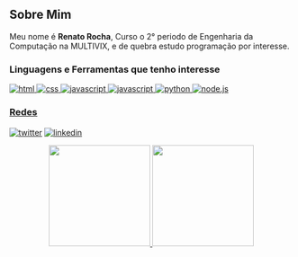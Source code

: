 <h2>Sobre Mim</h2>
<p>Meu nome é <strong>Renato Rocha</strong>, Curso o 2° periodo de Engenharia da Computação na MULTIVIX, e de quebra estudo programação por interesse.</p>
<p align="left">
<h3>Linguagens e Ferramentas que tenho interesse</h3>
<a href="https://developer.mozilla.org/pt-BR/docs/Web/HTML" target="_blank"> <img src="https://img.shields.io/badge/HTML5-E34F26?style=for-the-badge&logo=html5&logoColor=white" alt="html"/>
<a href="https://developer.mozilla.org/pt-BR/docs/Web/CSS" target="_blank"> <img src="https://img.shields.io/badge/CSS3-1572B6?style=for-the-badge&logo=css3&logoColor=white" alt="css"/>
<a href="https://developer.mozilla.org/pt-BR/docs/Web/JavaScript" target="_blank"> <img src="https://img.shields.io/badge/JavaScript-F7DF1E?style=for-the-badge&logo=javascript&logoColor=black" alt="javascript"/>
<a href="https://www.typescriptlang.org" target="_blank"> <img src="https://img.shields.io/badge/TypeScript-007ACC?style=for-the-badge&logo=typescript&logoColor=white" alt="javascript"/>
<a href="https://www.python.org" target="_blank"> <img src="https://img.shields.io/badge/Python-3776AB?style=for-the-badge&logo=python&logoColor=white" alt="python"/>
<a href="https://nodejs.org/en/" target="_blank"> <img src="https://img.shields.io/badge/Node.js-43853D?style=for-the-badge&logo=node.js&logoColor=white" alt="node.js"/>




  <h3>Redes</h3>
<a href="https://twitter.com" target="_blank"><img align="center" src="https://img.shields.io/badge/Twitter-1DA1F2?style=for-the-badge&logo=twitter&logoColor=white" alt="twitter"/></a>
<a href="https://www.linkedin.com/in/renato-rocha-72a247213/" target="_blank"><img align="center" src="https://img.shields.io/badge/LinkedIn-0077B5?style=for-the-badge&logo=linkedin&logoColor=white" alt="linkedin" /></a>
  </p>
  
  <div align="center">
  <a href="https://github.com/renatorrocha">
  <img height="180em" src="https://github-readme-stats.vercel.app/api?username=renatorrocha&show_icons=true&theme=dracula&include_all_commits=true&count_private=true"/>
  <img height="180em" src="https://github-readme-stats.vercel.app/api/top-langs/?username=renatorrocha&layout=compact&langs_count=7&theme=dracula"/>
</div>
